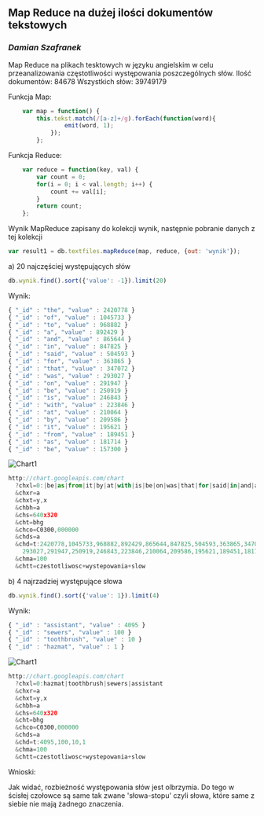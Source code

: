 ## Map Reduce na dużej ilości dokumentów tekstowych

### *Damian Szafranek*

Map Reduce na plikach tesktowych w języku angielskim w celu przeanalizowania częstotliwości występowania poszczególnych słów.
Ilość dokumentów: 84678
Wszystkich słów: 39749179


Funkcja Map:

```js
	var map = function() {
		this.tekst.match(/[a-z]+/g).forEach(function(word){
				emit(word, 1);
			});
		};
```

Funkcja Reduce:

```js
	var reduce = function(key, val) {
		var count = 0;
		for(i = 0; i < val.length; i++) {
			count += val[i];
		}
		return count;
	};
```

Wynik MapReduce zapisany do kolekcji wynik, następnie pobranie danych z tej kolekcji

```js
var result1 = db.textfiles.mapReduce(map, reduce, {out: 'wynik'});
```

a) 20 najczęściej występujących słów

```js
db.wynik.find().sort({'value': -1}).limit(20)
```
Wynik:

```js
{ "_id" : "the", "value" : 2420778 }
{ "_id" : "of", "value" : 1045733 }
{ "_id" : "to", "value" : 968882 }
{ "_id" : "a", "value" : 892429 }
{ "_id" : "and", "value" : 865644 }
{ "_id" : "in", "value" : 847825 }
{ "_id" : "said", "value" : 504593 }
{ "_id" : "for", "value" : 363865 }
{ "_id" : "that", "value" : 347072 }
{ "_id" : "was", "value" : 293027 }
{ "_id" : "on", "value" : 291947 }
{ "_id" : "be", "value" : 250919 }
{ "_id" : "is", "value" : 246843 }
{ "_id" : "with", "value" : 223846 }
{ "_id" : "at", "value" : 210064 }
{ "_id" : "by", "value" : 209586 }
{ "_id" : "it", "value" : 195621 }
{ "_id" : "from", "value" : 189451 }
{ "_id" : "as", "value" : 181714 }
{ "_id" : "be", "value" : 157300 }
```
![Chart1](https://raw.github.com/dszafranek/map-reduce/master/images/dszafranek1.png)


```js
http://chart.googleapis.com/chart
  ?chxl=0:|be|as|from|it|by|at|with|is|be|on|was|that|for|said|in|and|a|to|of|the
  &chxr=a
  &chxt=y,x
  &chbh=a
  &chs=640x320
  &cht=bhg
  &chco=C0300,000000
  &chds=a
  &chd=t:2420778,1045733,968882,892429,865644,847825,504593,363865,347072,
  	293027,291947,250919,246843,223846,210064,209586,195621,189451,181714,157300
  &chma=100
  &chtt=czestotliwosc+wystepowania+slow
```

b) 4 najrzadziej występujące słowa

```js
db.wynik.find().sort({'value': 1}).limit(4)
```

Wynik:

```js
{ "_id" : "assistant", "value" : 4095 }
{ "_id" : "sewers", "value" : 100 }
{ "_id" : "toothbrush", "value" : 10 }
{ "_id" : "hazmat", "value" : 1 }
```
![Chart1](https://raw.github.com/dszafranek/map-reduce/master/images/dszafranek2.png)

```js
http://chart.googleapis.com/chart
  ?chxl=0:hazmat|toothbrush|sewers|assistant
  &chxr=a
  &chxt=y,x
  &chbh=a
  &chs=640x320
  &cht=bhg
  &chco=C0300,000000
  &chds=a
  &chd=t:4095,100,10,1
  &chma=100
  &chtt=czestotliwosc+wystepowania+slow
```

Wnioski:

Jak widać, rozbieżność występowania słów jest olbrzymia. Do tego w ścisłej czołowce są same tak zwane 'słowa-stopu' czyli słowa, które same z siebie nie mają żadnego znaczenia.
